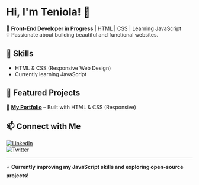 # Hi, I'm Teniola! 👋  

🚀 **Front-End Developer in Progress** | HTML | CSS | Learning JavaScript  
💡 Passionate about building beautiful and functional websites.  

## 🚀 Skills  
- HTML & CSS (Responsive Web Design)  
- Currently learning JavaScript  

## 📂 Featured Projects  
🔹 **[My Portfolio]([github.com/Teniolart/portfolio](https://teniolart.github.io/portfolio/))** – Built with HTML & CSS (Responsive)  

## 📫 Connect with Me  
[![LinkedIn](https://img.shields.io/badge/LinkedIn-%230077B5.svg?style=flat&logo=linkedin&logoColor=white)](https://www.linkedin.com/in/teniola-ogunrinde-847678195/)  
[![Twitter](https://img.shields.io/badge/Twitter-%231DA1F2.svg?style=flat&logo=twitter&logoColor=white)](https://twitter.com/oluwa10iolaa)  

---
⭐️ **Currently improving my JavaScript skills and exploring open-source projects!**  

